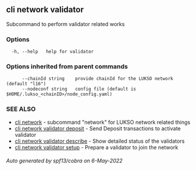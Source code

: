 ## cli network validator

Subcommand to perform validator related works

### Options

```
  -h, --help   help for validator
```

### Options inherited from parent commands

```
      --chainId string    provide chainId for the LUKSO network (default "l16")
      --nodeconf string   config file (default is $HOME/.lukso_<chainID>/node_config.yaml)
```

### SEE ALSO

* [cli network](cli_network.md)	 - subcommand "network" for LUKSO network related things
* [cli network validator deposit](cli_network_validator_deposit.md)	 - Send Deposit transactions to activate validator
* [cli network validator describe](cli_network_validator_describe.md)	 - Show detailed status of the validators
* [cli network validator setup](cli_network_validator_setup.md)	 - Prepare a validator to join the network

###### Auto generated by spf13/cobra on 6-May-2022
